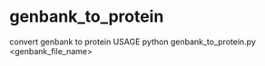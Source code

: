 # genbank_to_protein
convert genbank to protein
USAGE
python genbank_to_protein.py <genbank_file_name>
